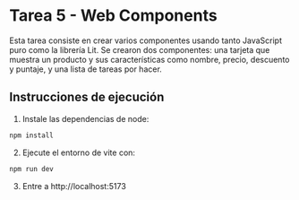 # Tarea 5 - Web Components

Esta tarea consiste en crear varios componentes usando tanto JavaScript puro como la librería Lit. Se crearon dos componentes: una tarjeta que muestra un producto y sus características como nombre, precio, descuento y puntaje, y una lista de tareas por hacer.

## Instrucciones de ejecución

1. Instale las dependencias de node:

```bash
npm install
```

2. Ejecute el entorno de vite con:

```bash
npm run dev
```

3. Entre a http://localhost:5173
